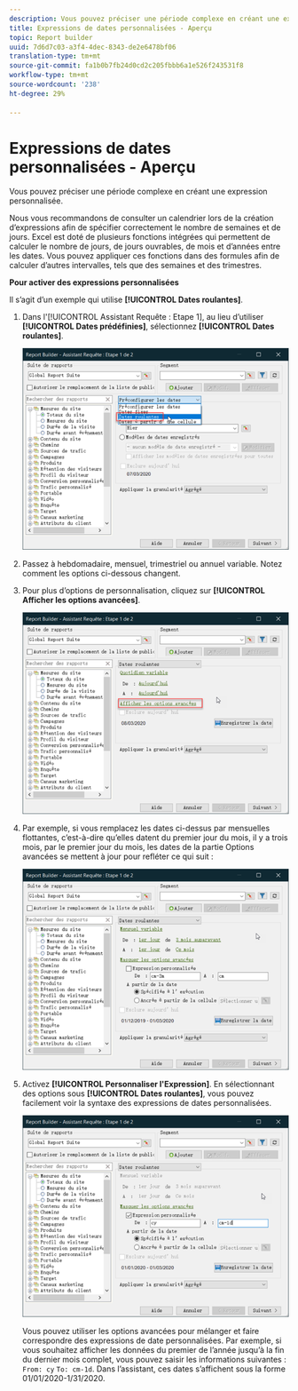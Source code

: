 ```yaml
---
description: Vous pouvez préciser une période complexe en créant une expression personnalisée.
title: Expressions de dates personnalisées - Aperçu
topic: Report builder
uuid: 7d6d7c03-a3f4-4dec-8343-de2e6478bf06
translation-type: tm+mt
source-git-commit: fa1b0b7fb24d0cd2c205fbbb6a1e526f243531f8
workflow-type: tm+mt
source-wordcount: '238'
ht-degree: 29%

---
```



# Expressions de dates personnalisées - Aperçu

Vous pouvez préciser une période complexe en créant une expression personnalisée.

Nous vous recommandons de consulter un calendrier lors de la création d’expressions afin de spécifier correctement le nombre de semaines et de jours. Excel est doté de plusieurs fonctions intégrées qui permettent de calculer le nombre de jours, de jours ouvrables, de mois et d’années entre les dates. Vous pouvez appliquer ces fonctions dans des formules afin de calculer d’autres intervalles, tels que des semaines et des trimestres.

**Pour activer des expressions personnalisées**

Il s’agit d’un exemple qui utilise **[!UICONTROL Dates roulantes]**.

1. Dans l&#39;[!UICONTROL Assistant Requête : Etape 1], au lieu d’utiliser **[!UICONTROL Dates prédéfinies]**, sélectionnez **[!UICONTROL Dates roulantes]**.

   ![](assets/rolldates1.png)

1. Passez à hebdomadaire, mensuel, trimestriel ou annuel variable. Notez comment les options ci-dessous changent.
1. Pour plus d’options de personnalisation, cliquez sur **[!UICONTROL Afficher les options avancées]**.

   ![](assets/rolldates2.png)

1. Par exemple, si vous remplacez les dates ci-dessus par mensuelles flottantes, c’est-à-dire qu’elles datent du premier jour du mois, il y a trois mois, par le premier jour du mois, les dates de la partie Options avancées se mettent à jour pour refléter ce qui suit :

   ![](assets/rolldatesfor3.png)

1. Activez **[!UICONTROL Personnaliser l&#39;Expression]**. En sélectionnant des options sous **[!UICONTROL Dates roulantes]**, vous pouvez facilement voir la syntaxe des expressions de dates personnalisées.

   ![](assets/rolldatesfor5.png)

   Vous pouvez utiliser les options avancées pour mélanger et faire correspondre des expressions de date personnalisées. Par exemple, si vous souhaitez afficher les données du premier de l’année jusqu’à la fin du dernier mois complet, vous pouvez saisir les informations suivantes : `From: cy` `To: cm-1d`. Dans l’assistant, ces dates s’affichent sous la forme 01/01/2020-1/31/2020.
